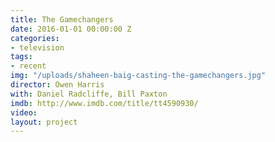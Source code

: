 ```yaml
---
title: The Gamechangers
date: 2016-01-01 00:00:00 Z
categories:
- television
tags:
- recent
img: "/uploads/shaheen-baig-casting-the-gamechangers.jpg"
director: Owen Harris
with: Daniel Radcliffe, Bill Paxton
imdb: http://www.imdb.com/title/tt4590930/
video: 
layout: project
---
```


